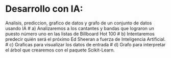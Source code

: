 # Desarrollo con IA: 
 Analisis, prediccion, grafico de datos y grafo de un conjunto de datos usando IA
        # a) Analizaremos a los cantantes y bandas que lograron un puesto número uno en las listas de Billboard Hot 100
        # b) Intentaremos predecir quién será el próximo Ed Sheeran a fuerza de Inteligencia Artificial.
        # c) Graficas para visualizar los datos de entrada
        # d) Grafo para interpretar el árbol que crearemos con el paquete Scikit-Learn.
        
